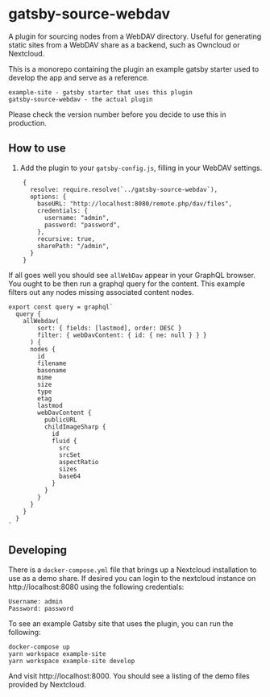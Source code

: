 # gatsby-source-webdav

A plugin for sourcing nodes from a WebDAV directory. Useful for generating static sites from a WebDAV share as a backend, such as Owncloud or Nextcloud.

This is a monorepo containing the plugin an example gatsby starter used to develop the app and serve as a reference.

```
example-site - gatsby starter that uses this plugin
gatsby-source-webdav - the actual plugin
```

Please check the version number before you decide to use this in production.

## How to use

1. Add the plugin to your `gatsby-config.js`, filling in your WebDAV settings.

```
    {
      resolve: require.resolve(`../gatsby-source-webdav`),
      options: {
        baseURL: "http://localhost:8080/remote.php/dav/files",
        credentials: {
          username: "admin",
          password: "password",
        },
        recursive: true,
        sharePath: "/admin",
      }
    }
```

If all goes well you should see `allWebDav` appear in your GraphQL browser. You ought to be then run a graphql query for the content. This example filters out any nodes missing associated content nodes.

```
export const query = graphql`
  query {
    allWebdav(
        sort: { fields: [lastmod], order: DESC }
        filter: { webDavContent: { id: { ne: null } } }
      ) {
      nodes {
        id
        filename
        basename
        mime
        size
        type
        etag
        lastmod
        webDavContent {
          publicURL
          childImageSharp {
            id
            fluid {
              src
              srcSet
              aspectRatio
              sizes
              base64
            }
          }
        }
      }
    }
  }
`
```

## Developing

There is a `docker-compose.yml` file that brings up a Nextcloud installation to use as a demo share. If desired you can login to the nextcloud instance on http://localhost:8080 using the following credentials:

```
Username: admin
Password: password
```

To see an example Gatsby site that uses the plugin, you can run the following:

```
docker-compose up
yarn workspace example-site 
yarn workspace example-site develop
```

And visit http://localhost:8000. You should see a listing of the demo files provided by Nextcloud.
